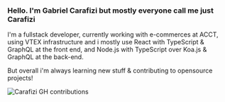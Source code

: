 ### Hello. I'm Gabriel Carafizi but mostly everyone call me just Carafizi

I'm a fullstack developer, currently working with e-commerces at ACCT, using VTEX infrastructure and i mostly use React with TypeScript & GraphQL at the front end, and Node.js with TypeScript over Koa.js & GraphQL at the back-end.

But overall i'm always learning new stuff & contributing to opensource projects!

![Carafizi GH contributions](https://github-readme-stats.vercel.app/api?username=carafizi1&show_icons=true&theme=radical)
